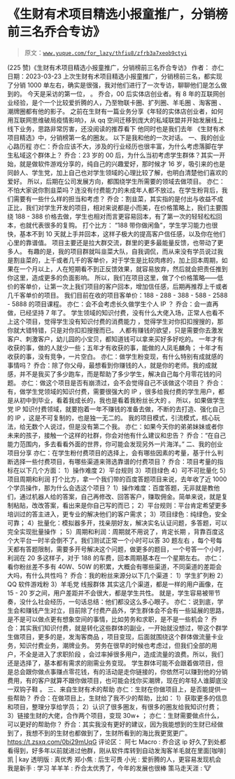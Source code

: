 # 《生财有术项目精选小报童推广，分销榜前三名乔合专访》

> 原文：[`www.yuque.com/for_lazy/thfiu8/zfrb3a7xeob9ctyi`](https://www.yuque.com/for_lazy/thfiu8/zfrb3a7xeob9ctyi)

<ne-h2 id="d74140f0" data-lake-id="d74140f0"><ne-heading-ext><ne-heading-anchor></ne-heading-anchor><ne-heading-fold></ne-heading-fold></ne-heading-ext><ne-heading-content><ne-text id="ua55a1a2c">(225 赞)《生财有术项目精选小报童推广，分销榜前三名乔合专访》</ne-text></ne-heading-content></ne-h2> <ne-p id="u809188b8" data-lake-id="u809188b8"><ne-text id="u2f415bb8">作者： 亦仁</ne-text></ne-p> <ne-p id="uf45330f1" data-lake-id="uf45330f1"><ne-text id="u0c56c506">日期：2023-03-23</ne-text></ne-p> <ne-p id="ufc80419d" data-lake-id="ufc80419d"><ne-text id="u81751e16">上次生财有术项目精选小报童推广，分销榜前三名，都实现了分销 1000 单左右，确实是很强，我对他们进行了一次专访，聊聊他们是怎么做到的。</ne-text></ne-p> <ne-p id="u47e296f8" data-lake-id="u47e296f8"><ne-text id="ucd431502">今天是采访的第一位， 。</ne-text></ne-p> <ne-p id="u7ac32946" data-lake-id="u7ac32946"><ne-text id="u166cf18d">乔合，00 后实体店创业者。有 8 年的互联网创业经验，是个一个比较爱折腾的人，乃至物联卡圈、扩列圈、羊毛圈 、淘客圈 、潮牌圈都有他的影子。</ne-text></ne-p> <ne-p id="u41c3bffd" data-lake-id="u41c3bffd"><ne-text id="u1c4bfb9b">之前在生财有一篇业务分享《年轻的实体店创业者，如何用互联网思维破局疫情影响》，从 qq 空间迁移到庞大的私域联盟并开始发展线上线下业务，思路非常厉害，还没阅读的推荐看下</ne-text></ne-p> <ne-p id="ue5200c53" data-lake-id="ue5200c53"><ne-text id="u148339f5">他同时也是我们去年 《生财有术项目精选》中，分销榜第一名的圈友。 以下是我和他的一次对话。</ne-text></ne-p> <ne-p id="ubebfb9c7" data-lake-id="ubebfb9c7"><ne-text id="ua5fde415">一、我的创业心路历程</ne-text></ne-p> <ne-p id="u90b5afa9" data-lake-id="u90b5afa9"><ne-text id="u1e71f47f">亦仁：乔合应该不大，涉及的行业经历也很丰富，为什么考虑落脚在学生私域这个群体上？</ne-text></ne-p> <ne-p id="u73c2cbcb" data-lake-id="u73c2cbcb"><ne-text id="u2d068195">乔合：23 岁的 00 后，为什么当初考虑学生群体？其实一开始，就是做软件游戏分享的，纯自己的兴趣爱好，那时候才 16 岁，吸引来的也是同龄人、学生党，加上自己也对学生领域的心理比较了解，也明白清楚他们喜欢的爱好。</ne-text></ne-p> <ne-p id="ufa5b70d8" data-lake-id="ufa5b70d8"><ne-text id="ude555bac">所以，后期在公司发展方向，都围绕学生所需要的领域去做项目。</ne-text></ne-p> <ne-p id="u59807693" data-lake-id="u59807693"><ne-text id="ue82f6bee">亦仁：不怕大家说你割韭菜吗？连没有付费能力的未成年人都不放过。在学生粉背后，我们需要有一些什么样的担当和考虑？</ne-text></ne-p> <ne-p id="u3cd54202" data-lake-id="u3cd54202"><ne-text id="ud9105551">乔合：割韭菜，其实指的是付出与收益不成正比，我们对学生开发的项目，相对来说都是小而美，在价格策略上，我们主要围绕 188 - 388 价格去做，学生也相对而言更容易回本，有了第一次的轻轻松松回本，也就代表很多的复购。</ne-text></ne-p> <ne-p id="u660bdebb" data-lake-id="u660bdebb"><ne-text id="u671c9d91">打个比方： “188 带你做闲鱼”，学生学习能力也很快，基本不到 10 天就上手并回本，这样子极大的提高客户信任感，以及你在他们心里的靠谱值。</ne-text> <ne-text id="uff1c59e5">项目主要还是拉大群交流，群里的更多最能量反馈，也带动了更多人。</ne-text></ne-p> <ne-p id="u32a909dc" data-lake-id="u32a909dc"><ne-text id="u56ecfba8">有趣的是，我的项目群就叫韭菜大队，自我调侃，而从来没有学员说过我是割韭菜的，上千或者几千的客单价，对于学生是比较肉疼的，加上回本周期，如果在一个月以上，人在短期看不到正反馈效果，就容易放弃，然后就会把责任推到你这里，造成更多的负面影响。</ne-text></ne-p> <ne-p id="u9003ffcb" data-lake-id="u9003ffcb"><ne-text id="u799cddcd">所以，我们在项目这里，做了个价格策略——低价的客单价，让第一次上我们项目的客户回本，增加信任感，后期再推荐上千或者几千客单价的项目。</ne-text></ne-p> <ne-p id="u10cd4b45" data-lake-id="u10cd4b45"><ne-text id="ud6e4ef03">我们目前在收的项目客单价：188 - 288 - 388 - 588 - 2588 - 5888 的项目课程。</ne-text></ne-p> <ne-p id="ud01074b0" data-lake-id="ud01074b0"><ne-text id="u2a8695a7">亦仁：会不会考虑长久做学生个人 IP ？</ne-text></ne-p> <ne-p id="ufe06e320" data-lake-id="ufe06e320"><ne-text id="u22cf50bd">乔合：会一直再做，已经坚持 7 年了。</ne-text></ne-p> <ne-p id="udcdd69b8" data-lake-id="udcdd69b8"><ne-text id="u76aec3b8">学生领域的知识付费，没有什么大佬入场，正常人也看不上这个项目，觉得学生没有知识付费的消费能力 ，觉得学生对你扣扣搜搜的，那你就大错特错，只是对你扣扣搜搜而已。</ne-text></ne-p> <ne-p id="ua81928fe" data-lake-id="ua81928fe"><ne-text id="uf8eadad2">人都有赚钱的欲望，只是需要你去激发客户、刺激客户，幼儿园的小宝贝，都知道钱可以拿来买好多好吃的。</ne-text></ne-p> <ne-p id="ubd156349" data-lake-id="ubd156349"><ne-text id="u6fe2e4c8">一年才有收获的事，做的人就少一些；五年才有收获的事，能做的人凤毛麟角； 十年才有收获的事，没有竞争，一片空白。</ne-text></ne-p> <ne-p id="u9397d34a" data-lake-id="u9397d34a"><ne-text id="ue253c764">亦仁：做学生粉变现，有什么特别有成就感的事情吗？</ne-text></ne-p> <ne-p id="u9f51efc8" data-lake-id="u9f51efc8"><ne-text id="ubcaa729a">乔合：除了你父母，最想看到你赚钱的人，就是你的老师。我的成就感，并不是我买了多少跑车，而是帮助了多少学生，解决自己每个月零花钱的问题。</ne-text></ne-p> <ne-p id="u40fb55ee" data-lake-id="u40fb55ee"><ne-text id="u5d0ca184">亦仁：做这个项目是否有崩溃过，会不会觉得自己不该做这个项目？</ne-text></ne-p> <ne-p id="uf7f730de" data-lake-id="uf7f730de"><ne-text id="u24aa447a">乔合：有，做学生党领域的知识付费，需要很强大的 IP ，很多给我付费的学生用户，都是从初中到毕业，看着我成长的，我也是看着我粉丝长大的 。</ne-text></ne-p> <ne-p id="u587ae0f8" data-lake-id="u587ae0f8"><ne-text id="uf1c4b164">所以，如果做学生党 IP 知识付费领域，就要抱着一年不赚钱的准备去做，不断的去打造、强化自己的 IP ，这是不可复制的，也是独一无二的。</ne-text></ne-p> <ne-p id="u57a29ad0" data-lake-id="u57a29ad0"><ne-text id="u0ea47dde">我的项目模式，引流模式，核心玩法，给无数个人说过，但是没有第二个我。</ne-text></ne-p> <ne-p id="u8a777a1f" data-lake-id="u8a777a1f"><ne-text id="uf4ae9db8">亦仁：如果今天你的弟弟妹妹或者你未来的孩子，接触一个这样的社群，你会对他有什么建议和忠告？</ne-text></ne-p> <ne-p id="u02c48a66" data-lake-id="u02c48a66"><ne-text id="ued23ebdf">乔合：“在自己能力范围内，多去看看外面的世界，你可能会发现另外一片海洋。”</ne-text></ne-p> <ne-p id="u1a69f3af" data-lake-id="u1a69f3af"><ne-text id="ub12cbb40">二、我的创业项目分享</ne-text></ne-p> <ne-p id="uaec6079e" data-lake-id="uaec6079e"><ne-text id="u0fe6aef6">亦仁：在学生粉付费项目的选择上，会有哪些因素的考量，基于什么判断选择一些付费项目，有哪些渠道来筛选靠谱的付费项目？</ne-text></ne-p> <ne-p id="u2e50d039" data-lake-id="u2e50d039"><ne-text id="ue4f369ff">乔合：项目考量的指标在以下几个方面：</ne-text> <ne-text id="uf44fed62">1）操作难度</ne-text> <ne-text id="u1d2eb5cf">2）平台规则</ne-text> <ne-text id="ud585161c">3）项目绿色</ne-text> <ne-text id="ufc67c1d5">4）可不可批量化</ne-text> <ne-text id="u1ab749cf">5）项目周期和利润</ne-text></ne-p> <ne-p id="u60bd5c33" data-lake-id="u60bd5c33"><ne-text id="uc3f5b2f6">打个比方，拿一个我们带的百度答题项目来说，去年收了近 1000 个学员操作，那为什么会选这个项目？</ne-text></ne-p> <ne-p id="u8f97a920" data-lake-id="u8f97a920"><ne-text id="u799b8a96">1）操作难度：百度答题，无非就是教他们，通过机器人给的答案，自己再修改、回答客户，赚取佣金。简单来说，就是复制粘贴，改改答案，看出来是你自己写的而已；</ne-text> <ne-text id="u11c0259c">2）平台规则：平台肯定希望更多培训过的答主进入，更专业的解决他们的客户需求；</ne-text> <ne-text id="uad0ce754">3）项目绿色：纯绿色，安全可靠；</ne-text> <ne-text id="uf265726c">4）批量化：模拟器多开，找亲朋好友，解决实名认证问题，多答题，可以完全实现批量操作 ；</ne-text> <ne-text id="u788190e0">5）周期和利润：周期就不用说了，肯定长期 ，背靠百度这个大平台一时半会倒不了。我们测试正常一个小时可以答 30 题左右 ，每个号每天都有答题限制，需要多开号解决这个问题，做更多的题目，一个号答一个小时，利润在 20 多这样子，对于 188 的车费，回本周期基本在一个星期左右。</ne-text></ne-p> <ne-p id="u9287d2c1" data-lake-id="u9287d2c1"><ne-text id="ubf823d45">亦仁：看你粉丝差不多有 40W、50W 的积累，大概会有哪些渠道，不同渠道的差距会大吗，有什么共性吗？</ne-text></ne-p> <ne-p id="u5bb6941a" data-lake-id="u5bb6941a"><ne-text id="uee3a9dc6">乔合：我的粉丝来源分以下几个渠道：</ne-text> <ne-text id="u5e8361aa">1）学生扩列粉</ne-text> <ne-text id="uc626839b">2）QQ 软件游戏粉</ne-text> <ne-text id="uf16ffcb5">3）羊毛党 线报群体</ne-text></ne-p> <ne-p id="ufadd090a" data-lake-id="ufadd090a"><ne-text id="u76cad1c4">其实这几个渠道，都是一样的用户画像，在 15 - 20 岁之间，用户差距并不会很大，都是学生共性。</ne-text></ne-p> <ne-p id="u98d4faaa" data-lake-id="u98d4faaa"><ne-text id="uaebad955">就是，学生容易被带节奏，没什么社会经历，一句话总结：他们都没这么多心眼子。</ne-text></ne-p> <ne-p id="u510108d3" data-lake-id="u510108d3"><ne-text id="u11616668">亦仁：说到底，学生会和赚钱产生对立，目前除了付费产品外，学生群体会不会有一些延展的思路，是不是可以做点更有想象空间的事情，比如劳务和求职，是不是一些机会？</ne-text></ne-p> <ne-p id="u0eecbf02" data-lake-id="u0eecbf02"><ne-text id="u8ca01944">乔合：其实我们知识付费，就是转化这些群体的副业，一开始就没想过，带这个群学生做项目，更多的是，发淘客商品 ，项目变现，后面就围绕这个群体做流量卡业务，知识付费业务，潮牌业务。</ne-text></ne-p> <ne-p id="u8b2f7e4d" data-lake-id="u8b2f7e4d"><ne-text id="u65b22dc1">劳务在很早的时候也考虑过，但我们全部的用户，不全是进入了求职阶段 ，会过率掉很多用户，造成流量的浪费。所以，我们还是选择了，基本都有需求的刚需业务变现。</ne-text></ne-p> <ne-p id="u4a9a8913" data-lake-id="u4a9a8913"><ne-text id="u5f1b70ee">学生群体可能不会跟着做项目，但是总会跟你做点事赚点零花钱，有的活动是走你链接的，你依然可以赚到他的分销费用，有的客户就算不跟你做项目，也可能会找你买潮牌，现在的年轻人谁脚底没一双钩子鞋 。</ne-text></ne-p> <ne-p id="u24d39dff" data-lake-id="u24d39dff"><ne-text id="u426a19c1">三、来自生财有术的帮助</ne-text></ne-p> <ne-p id="u0b54eac4" data-lake-id="u0b54eac4"><ne-text id="u70a12fd5">亦仁：生财在你做项目上，是否能提供一些帮助？</ne-text></ne-p> <ne-p id="u21ca74fd" data-lake-id="u21ca74fd"><ne-text id="ucdf33bb5">乔合：在做项目上，生财给了我不少的帮助，比如：</ne-text> <ne-text id="u0293ab11">1）获取更多的信息和项目，整理分享给学员；</ne-text> <ne-text id="u52c13da2">2）认识了很多圈友，有很多的圈友给我知识付费；</ne-text> <ne-text id="u6d508439">3）链接生财的大佬，合作两个项目，变现 30w+ ；</ne-text></ne-p> <ne-p id="ub1ba1709" data-lake-id="ub1ba1709"><ne-text id="u2c21faf5">亦仁：生财需要做点什么，可以更好的帮助你？</ne-text></ne-p> <ne-p id="ud3d57f6b" data-lake-id="ud3d57f6b"><ne-text id="u221fafb6">乔合：其实我没有更好的建议，因为我能想到的生财已经做到了，我想不到的生财也都做到了，生财所看到的海比我更宽更广。</ne-text>[<ne-text id="ud3d24b60">https://t.zsxq.com/0bi29mUqG</ne-text>](https://t.zsxq.com/0bi29mUqG)</ne-p> <ne-hole id="u87cf5277" data-lake-id="u87cf5277"><ne-card data-card-name="hr" data-card-type="block" id="CDQkr" data-event-boundary="card"><ne-p id="u4863bfbe" data-lake-id="u4863bfbe"><ne-text id="u8e06f289">评论区：</ne-text></ne-p> <ne-p id="ufd06621c" data-lake-id="ufd06621c"><ne-text id="u4b3a458e">阿七 Macro : 乔合这 ip 好久了到处都看得到，好多年以前就进过他群，刚从软件库转到自动发淘客羊毛就在里面[咖啡]</ne-text> <ne-text id="ucad77eba">凯 | kay 透明版 : 真优秀</ne-text> <ne-text id="u524e65fd">郑小焦 : 后生可畏</ne-text> <ne-text id="uc50fe07c">小光 : 爱折腾的人，更容易发现机会</ne-text> <ne-text id="u2cf9566a">我是新手 : 学习</ne-text> <ne-text id="ua0d7ff7f">羊羊羊 : 乔合太优秀了，今年的发展也很棒</ne-text> <ne-text id="uea5af8dc">策马走天涯 : 🐮</ne-text></ne-p></ne-card></ne-hole>
